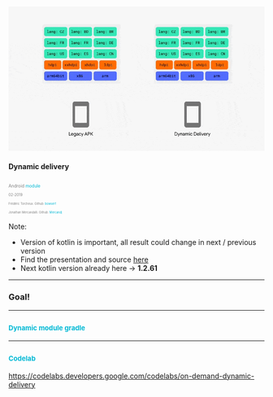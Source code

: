 ![Logo](mwm-5-dynamic-delivery/presentation/logo-1.gif)

#### <span style="text-transform: none">Dynamic delivery</span>

<span style="color:gray; font-size:0.6em;">Android </span> <span style="color: #00B8D4; font-size:0.6em;">module</span>
<br/>
<span style="color:gray; font-size:0.5em;">02-2019</span>
<br/>
<span style="color:gray; font-size:0.4em;">Frédéric Torcheux. Github: </span> <span style="color: #00B8D4; font-size:0.4em;">bowserf</span>
<br/>
<span style="color:gray; font-size:0.4em;">Jonathan Mercandalli. Github: </span> <span style="color: #00B8D4; font-size:0.4em;">Mercandj</span>


Note:

- Version of kotlin is important, all result could change in next / previous version
- Find the presentation and source [here](https://github.com/Mercandj/presentation)
- Next kotlin version already here -> **1.2.61**

---

### Goal!

---

### <span style="color: #00B8D4; text-transform: none; font-size:0.8em;">Dynamic module gradle</span>


---


### <span style="color: #00B8D4; text-transform: none; font-size:0.8em;">Codelab</span>

https://codelabs.developers.google.com/codelabs/on-demand-dynamic-delivery

